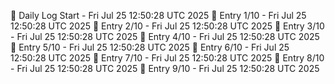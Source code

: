 📅 Daily Log Start - Fri Jul 25 12:50:28 UTC 2025
📌 Entry 1/10 - Fri Jul 25 12:50:28 UTC 2025
📌 Entry 2/10 - Fri Jul 25 12:50:28 UTC 2025
📌 Entry 3/10 - Fri Jul 25 12:50:28 UTC 2025
📌 Entry 4/10 - Fri Jul 25 12:50:28 UTC 2025
📌 Entry 5/10 - Fri Jul 25 12:50:28 UTC 2025
📌 Entry 6/10 - Fri Jul 25 12:50:28 UTC 2025
📌 Entry 7/10 - Fri Jul 25 12:50:28 UTC 2025
📌 Entry 8/10 - Fri Jul 25 12:50:28 UTC 2025
📌 Entry 9/10 - Fri Jul 25 12:50:28 UTC 2025
